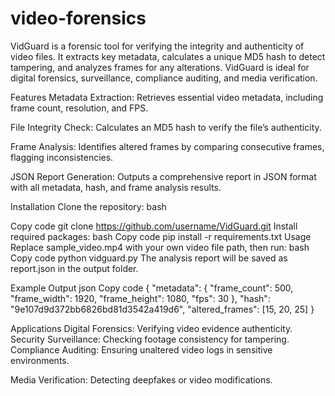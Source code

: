 # video-forensics
VidGuard is a forensic tool for verifying the integrity and authenticity of video files. It extracts key metadata, calculates a unique MD5 hash to detect tampering, and analyzes frames for any alterations. VidGuard is ideal for digital forensics, surveillance, compliance auditing, and media verification.

Features Metadata Extraction: Retrieves essential video metadata, including frame count, resolution, and FPS.

File Integrity Check: Calculates an MD5 hash to verify the file’s authenticity.

Frame Analysis: Identifies altered frames by comparing consecutive frames, flagging inconsistencies.

JSON Report Generation: Outputs a comprehensive report in JSON format with all metadata, hash, and frame analysis results.

Installation Clone the repository: bash

Copy code git clone https://github.com/username/VidGuard.git Install required packages: bash Copy code pip install -r requirements.txt Usage Replace sample_video.mp4 with your own video file path, then run: bash Copy code python vidguard.py The analysis report will be saved as report.json in the output folder.

Example Output json Copy code { "metadata": { "frame_count": 500, "frame_width": 1920, "frame_height": 1080, "fps": 30 }, "hash": "9e107d9d372bb6826bd81d3542a419d6", "altered_frames": [15, 20, 25] }

Applications Digital Forensics: Verifying video evidence authenticity. Security Surveillance: Checking footage consistency for tampering. Compliance Auditing: Ensuring unaltered video logs in sensitive environments.

Media Verification: Detecting deepfakes or video modifications.

